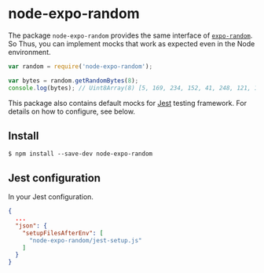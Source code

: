 # node-expo-random

The package `node-expo-random` provides the same interface of [`expo-random`](https://docs.expo.io/versions/latest/sdk/random/). So Thus, you can implement mocks that work as expected even in the Node environment.

```js
var random = require('node-expo-random');

var bytes = random.getRandomBytes(8);
console.log(bytes); // Uint8Array(8) [5, 169, 234, 152, 41, 248, 121, 197]
```

This package also contains default mocks for [Jest](https://jestjs.io/) testing framework. For details on how to configure, see below.

## Install

```
$ npm install --save-dev node-expo-random
```

## Jest configuration

In your Jest configuration.

```json
{
  ...
  "json": {
    "setupFilesAfterEnv": [
      "node-expo-random/jest-setup.js"
    ]
  }
}
```
